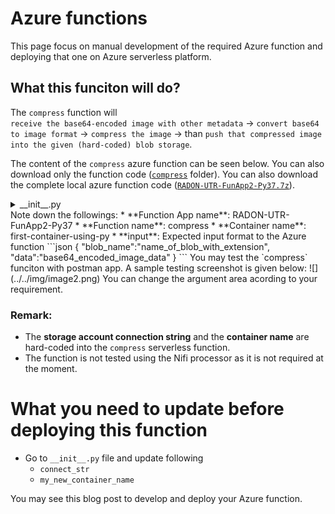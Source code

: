 # Azure functions
This page focus on manual development of the required Azure function and deploying that one on Azure serverless platform.
## What this funciton will do?
The `compress` function will    
    `receive the base64-encoded image with other metadata` -> `convert base64 to image format` -> `compress the image` -> than `push that compressed image into the given (hard-coded) blob storage`. 

The content of the `compress` azure function can be seen below. You can also download only the function code ([`compress`](function/) folder). You can also download the complete local azure function code ([`RADON-UTR-FunApp2-Py37.7z`](RADON-UTR-FunApp2-Py37.7z)).  
<details> 
    <summary>__init__.py</summary>

```python
import logging
import base64

import gzip
import azure.functions as func
from azure.storage.blob import BlobServiceClient, BlobClient, ContainerClient, __version__


fileName = ""
fileExtCompress = ".gz"
fileDir = "/tmp/"
# connection string to the storage account
connect_str = "DefaultEndpointsProtocol=https;AccountName=storageaccountnameofradon83f0;AccountKey=NSZ+aGSyRfjM9jCcBQ==;EndpointSuffix=core.windows.net"
my_new_container_name = "first-container-using-py"

def write_to_file(save_path, data):
  with open(save_path, "wb") as f:
    f.write(base64.b64decode(data))

def main(req: func.HttpRequest) -> func.HttpResponse:
    logging.info('Python HTTP trigger function processed a request.')

    img = req.params.get('data')
    if not img:
        try:
            req_body = req.get_json()
        except ValueError:
            pass
        else:
            img = req_body.get('data')

    if img:
        fileName = req.get_json().get('blob_name')

        # Write the base64 data to image file 
               
        write_to_file(fileDir+fileName, img)

        # write the code to compress the image                
        with open(fileDir+fileName, "rb") as file_in:
            # Open output file.            
            with gzip.open(fileDir+fileName+fileExtCompress, "wb") as file_out:
                # Write output in compressed.
                file_out.writelines(file_in)

        # code to write the file to blob storage
        # blob name should be unique        
        blob = BlobClient.from_connection_string(conn_str=connect_str, container_name=my_new_container_name, blob_name=fileName+fileExtCompress)

        
        with open(fileDir+fileName+fileExtCompress, "rb") as data:
            blob.upload_blob(data, overwrite=True)
        
        return func.HttpResponse(f"{req.get_json().get('blob_name')} file is compressed and stored in {my_new_container_name} container.")
    else:
        return func.HttpResponse(
             "This HTTP triggered function executed successfully. Pass a name in the query string or in the request body for a personalized response.",
             status_code=200
        )

```

</details>
Note down the followings:
* **Function App name**: RADON-UTR-FunApp2-Py37
* **Function name**: compress
* **Container name**: first-container-using-py
* **input**: Expected input format to the Azure function
```json
{
    "blob_name":"name_of_blob_with_extension",
    "data":"base64_encoded_image_data"
}
```
You may test the `compress` funciton with postman app.    
A sample testing screenshot is given below:
![](../../img/image2.png)
You can change the argument area acording to your requirement.

### Remark:
* The **storage account connection string** and the **container name** are hard-coded into the `compress` serverless function.
* The function is not tested using the Nifi processor as it is not required at the moment.

# What you need to update before deploying this function
* Go to `__init__.py` file and update following
    * `connect_str`
    * `my_new_container_name`

You may see this blog post to develop and deploy your Azure function.